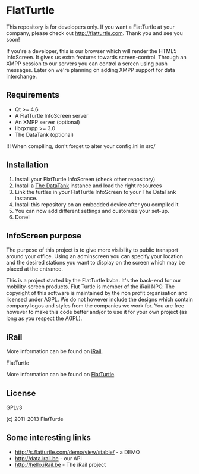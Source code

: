 FlatTurtle
==========

This repository is for developers only. If you want a FlatTurtle at your company, please check out http://flatturtle.com. Thank you and see you soon!

If you're a developer, this is our browser which will render the HTML5 InfoScreen. It gives us extra features towards screen-control. Through an XMPP session to our servers you can control a screen using push messages. Later on we're planning on adding XMPP support for data interchange.

Requirements
------------

- Qt >= 4.6
- A FlatTurtle InfoScreen server
- An XMPP server (optional)
- libqxmpp >= 3.0
- The DataTank (optional)

!!! When compiling, don't forget to alter your config.ini in src/

Installation
------------

1. Install your FlatTurtle InfoScreen (check other repository)
2. Install a [The DataTank](http://github.com/iRail/The-DataTank) instance and load the right resources
3. Link the turtles in your FlatTurtle InfoScreen to your The DataTank instance.
4. Install this repository on an embedded device after you compiled it
5. You can now add different settings and customize your set-up.
6. Done!

InfoScreen purpose
------------------

The purpose of this project is to give more visibility to public transport around your office. Using an adminscreen you can specify your location and the desired stations you want to display on the screen which may be placed at the entrance.

This is a project started by the FlatTurtle bvba. It's the back-end for our mobility-screen products. Flut Turtle is member of the iRail NPO. The copyright of this software is maintained by the non profit organisation and licensed under AGPL. We do not however include the designs which contain company logos and styles from the companies we work for. You are free however to make this code better and/or to use it for your own project (as long as you respect the AGPL).

iRail
-----

More information can be found on [iRail](http://hello.irail.be/).

FlatTurtle

More information can be found on [FlatTurtle](https://FlatTurtle.com/).

License
-------

GPLv3

(c) 2011-2013 FlatTurtle

Some interesting links
-----------------------
* http://s.flatturtle.com/demo/view/stable/ - a DEMO
* http://data.irail.be - our API
* http://hello.iRail.be - The iRail project



